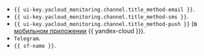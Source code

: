 * `{{ ui-key.yacloud_monitoring.channel.title_method-email }}`.
* `{{ ui-key.yacloud_monitoring.channel.title_method-sms }}`.
* `{{ ui-key.yacloud_monitoring.channel.title_method-push }}` (в [мобильном приложении](../../overview/mobile-app/index.md) {{ yandex-cloud }}).
* `Telegram`.
* `{{ sf-name }}`.
